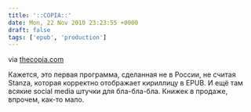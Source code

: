 ```yaml
---
title: '::COPIA::'
date: Mon, 22 Nov 2010 23:23:55 +0000
draft: false
tags: ['epub', 'production']
---
```


via [thecopia.com](http://www.thecopia.com/about/applications.html#ltst=1)

Кажется, это первая программа, сделанная не в России, не считая Stanza, которая корректно отображает кириллицу в EPUB. И ещё там всякие social media штучки для бла-бла-бла. Книжек в продаже, впрочем, как-то мало.